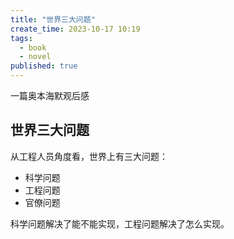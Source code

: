 ```yaml
---
title: "世界三大问题"
create_time: 2023-10-17 10:19
tags:
  - book
  - novel
published: true
---
```


一篇奥本海默观后感

## 世界三大问题

从工程人员角度看，世界上有三大问题：

- 科学问题
- 工程问题
- 官僚问题

科学问题解决了能不能实现，工程问题解决了怎么实现。
